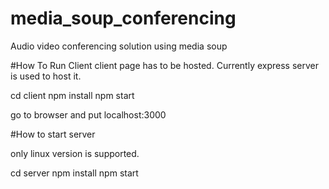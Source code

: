 # media_soup_conferencing
Audio video conferencing solution using media soup

#How To Run Client
client page has to be hosted. Currently express server is used to host it.

cd client
npm install
npm start

go to browser and put 
localhost:3000

#How to start server

only linux version is supported.

cd server
npm install
npm start

